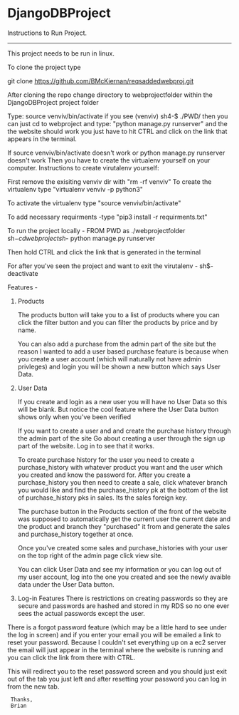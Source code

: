 # DjangoDBProject


Instructions to Run Project.
_________________________________________________________________________________
This project needs to be run in linux.

To clone the project type

git clone https://github.com/BMcKiernan/reqsaddedwebproj.git



After cloning the repo 
change directory to webprojectfolder within the DjangoDBProject project folder

Type: source venviv/bin/activate
if you see (venviv) sh4-$ ./PWD/
then you can just cd to webproject and type: "python manage.py runserver" and the the website should work
you just have to hit CTRL and click on the link that appears in the terminal.


If source venviv/bin/activate doesn't work or python manage.py runserver doesn't work
Then you have to create the virtualenv yourself on your computer.
Instructions to create virutalenv yourself: 

First remove the exisiting venviv dir with "rm -rf venviv"
To create the virtualenv type "virtualenv venviv -p python3"

To activate the virtualenv type "source venviv/bin/activate"

To add necessary requirments -type "pip3 install -r requirments.txt"

To run the project locally -
FROM PWD as ./webprojectfolder
sh$- cd webproject
sh$- python manage.py runserver

Then hold CTRL and click the link that is generated in the terminal

For after you've seen the project and want to exit the virutalenv -
sh$- deactivate



Features -
1. Products

   The products button will take you to a list of products where you
   can click the filter button and you can filter the products by 
   price and by name.

   
   You can also add a purchase from the admin part of the site but the reason I wanted
   to add a user based purchase feature is because when you create a user 
   account (which will naturally not have admin privleges)
   and login you will be shown a new button which says User Data.
   
2. User Data
  
   If you create and login as a new user you will have no User Data so this will be blank.
   But notice the cool feature where the User Data button shows only when you've been verified 
 

   If you want to create a user and and create the purchase history through the admin part of the site
   Go about creating a user through the sign up part of the website.
   Log in to see that it works.

   To create purchase history for the user you need to create a purchase_history with whatever product you want 
   and the user which you created and know the password for.
   After you create a purchase_history you then need to create a sale, click whatever branch you would like 
   and find the purchase_history pk at the bottom of the list of purchase_history pks in sales. Its the sales foreign key.
  
   The purchase button in the Products section of the front of the website was supposed to automatically get the current user
   the current date and the product and branch they "purchased" it from and generate the sales and purchase_history together at once.


   Once you've created some sales and purchase_histories with your user on the top right of the admin page click view site.
  
   You can click User Data and see my information or you can log out of my user account, 
   log into the one you created and see the newly avaible data under the User Data button.


 3. Log-in Features
   There is restrictions on creating passwords so they are secure 
   and passwords are hashed and stored in my RDS so no one ever sees the actual passwords except the user.
   
   There is a forgot password feature (which may be a little hard to see under the log in screen)
   and if you enter your email you will be emailed a link to reset your password. 
   Because I couldn't set everything up on a ec2 server the email will just appear in the terminal where the website is running
   and you can click the link from there with CTRL.
 

   This will redirect you to the reset password screen and you should just exit out of the tab you just left
   and after resetting your password you can log in from the new tab.
  






     Thanks,
     Brian 
